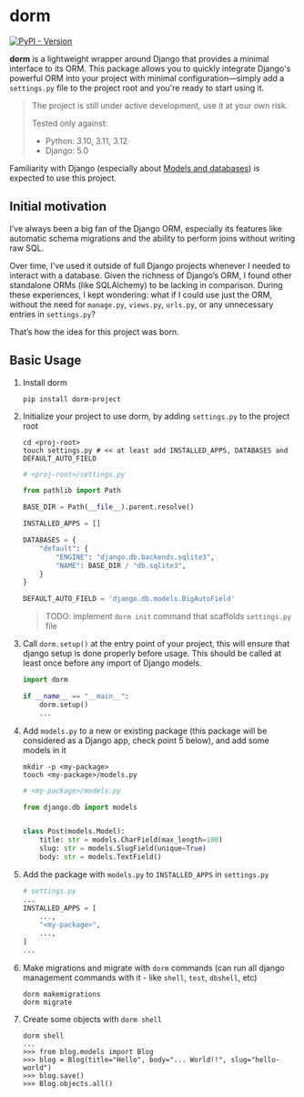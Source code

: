 # dorm

[![PyPI - Version](https://img.shields.io/pypi/v/dorm-project)](https://pypi.org/project/dorm-project/)


**dorm** is a lightweight wrapper around Django that provides a minimal 
interface to its ORM. This package allows you to quickly integrate Django's 
powerful ORM into your project with minimal configuration—simply add a `settings.py`
file to the project root and you're ready to start using it.

> The project is still under active development, use it at your own risk.
> 
> Tested only against:
> - Python: 3.10, 3.11, 3.12
> - Django: 5.0

Familiarity with Django (especially about [Models and databases](https://docs.djangoproject.com/en/5.1/topics/db/)) is expected to use this project.

## Initial motivation

I’ve always been a big fan of the Django ORM, especially its features like 
automatic schema migrations and the ability to perform joins without writing
raw SQL.

Over time, I’ve used it outside of full Django projects whenever I needed to 
interact with a database. Given the richness of Django’s ORM, I found other 
standalone ORMs (like SQLAlchemy) to be lacking in comparison. During these 
experiences, I kept wondering: what if I could use just the ORM, without the 
need for `manage.py`, `views.py`, `urls.py`, or any unnecessary entries 
in `settings.py`?

That’s how the idea for this project was born.

## Basic Usage

1. Install dorm

    ```shell
    pip install dorm-project
    ```

2. Initialize your project to use dorm, by adding `settings.py` to the project root

    ```shell
    cd <proj-root>
    touch settings.py # << at least add INSTALLED_APPS, DATABASES and DEFAULT_AUTO_FIELD
    ```

    ```python
    # <proj-root>/settings.py
    
    from pathlib import Path
    
    BASE_DIR = Path(__file__).parent.resolve()
    
    INSTALLED_APPS = []
    
    DATABASES = {
        "default": {
            "ENGINE": "django.db.backends.sqlite3",
            "NAME": BASE_DIR / "db.sqlite3",
        }
    }
    
    DEFAULT_AUTO_FIELD = 'django.db.models.BigAutoField'
    ```

    > TODO: implement `dorm init` command that scaffolds `settings.py` file

3. Call `dorm.setup()` at the entry point of your project, this will ensure that django setup is done properly before usage.
This should be called at least once before any import of Django models.

    ```python
    import dorm
    
    if __name__ == "__main__":
        dorm.setup()
        ...
    ```

4. Add `models.py` to a new or existing package (this package will be considered as a Django app, check point 5 below), and add some models in it

    ```shell
    mkdir -p <my-package>
    touch <my-package>/models.py
    ``` 

    ```python
    # <my-package>/models.py
    
    from django.db import models
    
    
    class Post(models.Model):
        title: str = models.CharField(max_length=100)
        slug: str = models.SlugField(unique=True)
        body: str = models.TextField()
    ```

5. Add the package with `models.py` to `INSTALLED_APPS` in `settings.py`

    ```python
    # settings.py
    ...
    INSTALLED_APPS = [
        ...,
        "<my-package>",
        ...,
    ]
    ...
    ```

6. Make migrations and migrate with `dorm` commands (can run all django management commands with it - like `shell`, `test`, `dbshell`, etc)

    ```shell
    dorm makemigrations
    dorm migrate
    ```

7. Create some objects with `dorm shell`

    ```shell
    dorm shell
    ...
    >>> from blog.models import Blog
    >>> blog = Blog(title="Hello", body="... World!!", slug="hello-world")
    >>> blog.save()
    >>> Blog.objects.all()
    ```
